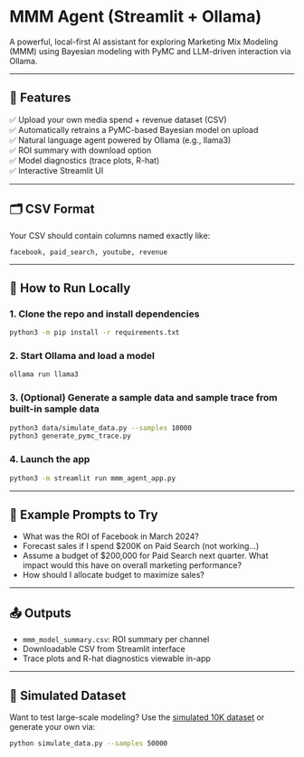 # MMM Agent (Streamlit + Ollama)

A powerful, local-first AI assistant for exploring Marketing Mix Modeling (MMM) using Bayesian modeling with PyMC and LLM-driven interaction via Ollama.

---

## 🔧 Features

✅ Upload your own media spend + revenue dataset (CSV)  
✅ Automatically retrains a PyMC-based Bayesian model on upload  
✅ Natural language agent powered by Ollama (e.g., llama3)  
✅ ROI summary with download option  
✅ Model diagnostics (trace plots, R-hat)  
✅ Interactive Streamlit UI

---

## 🗂️ CSV Format

Your CSV should contain columns named exactly like:
```
facebook, paid_search, youtube, revenue
```

---

## 🚀 How to Run Locally

### 1. Clone the repo and install dependencies
```bash
python3 -m pip install -r requirements.txt
```

### 2. Start Ollama and load a model
```bash
ollama run llama3
```

### 3. (Optional) Generate a sample data and sample trace from built-in sample data
```bash
python3 data/simulate_data.py --samples 10000
python3 generate_pymc_trace.py
```

### 4. Launch the app
```bash
python3 -m streamlit run mmm_agent_app.py
```

---

## 💬 Example Prompts to Try

- What was the ROI of Facebook in March 2024?
- Forecast sales if I spend $200K on Paid Search (not working...)
- Assume a budget of $200,000 for Paid Search next quarter. What impact would this have on overall marketing performance?
- How should I allocate budget to maximize sales?

---

## 📤 Outputs

- `mmm_model_summary.csv`: ROI summary per channel
- Downloadable CSV from Streamlit interface
- Trace plots and R-hat diagnostics viewable in-app

---

## 🧪 Simulated Dataset

Want to test large-scale modeling? Use the [simulated 10K dataset](data/simulated_mmm_input.csv) or generate your own via:
```bash
python simulate_data.py --samples 50000
```
